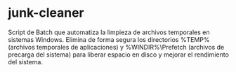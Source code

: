 # junk-cleaner
Script de Batch que automatiza la limpieza de archivos temporales en sistemas Windows. Elimina de forma segura los directorios %TEMP% (archivos temporales de aplicaciones) y %WINDIR%\Prefetch (archivos de precarga del sistema) para liberar espacio en disco y mejorar el rendimiento del sistema.
